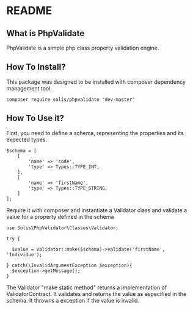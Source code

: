 # README

## What is PhpValidate
PhpValidate is a simple php class property validation engine.

## How To Install?
This package was designed to be installed with composer dependency management tool.
```
composer require solis/phpvalidate "dev-master"
``` 

## How To Use it?
First, you need to define a schema, representing the properties and its expected types. 

```
$schema = [
    [
        'name' => 'code',
        'type' => Types::TYPE_INT,
    ],
    [
        'name' => 'firstName',
        'type' => Types::TYPE_STRING,        
    ]
];
```

Require it with composer and instantiate a Validator class and validate a value for a property defined in the schema

```
use Solis\PhpValidator\Classes\Validator;

try {

  $value = Validator::make($schema)->validate('firstName', 'Individuo');

} catch(\InvalidArgumentException $exception){
  $exception->getMessage();  
}
```

The Validator "make static method" returns a implementation of ValidatorContract. It validates 
and returns the value as especified in the schema. It throwns a exception if the value is invalid.
